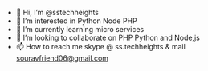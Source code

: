 - 👋 Hi, I’m @sstechheights
- 👀 I’m interested in Python Node PHP 
- 🌱 I’m currently learning micro services
- 💞️ I’m looking to collaborate on PHP Python and Node,js
- 📫 How to reach me skype @ ss.techheights & mail souravfriend06@gmail.com

<!---
sstechheights/sstechheights is a ✨ special ✨ repository because its `README.md` (this file) appears on your GitHub profile.
You can click the Preview link to take a look at your changes.
--->
